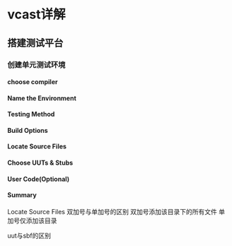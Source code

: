 # vcast详解

## 搭建测试平台

### 创建单元测试环境

#### choose compiler

#### Name the Environment

#### Testing Method

#### Build Options

#### Locate Source Files

#### Choose UUTs & Stubs

#### User Code(Optional)

#### Summary

Locate Source Files
双加号与单加号的区别
双加号添加该目录下的所有文件
单加号仅添加该目录

uut与sbf的区别
